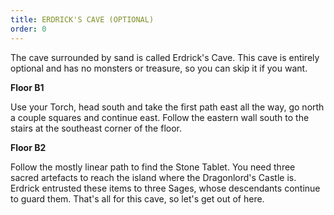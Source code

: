 ```yaml
---
title: ERDRICK'S CAVE (OPTIONAL)
order: 0
---
```





The cave surrounded by sand is called Erdrick's Cave. This cave is entirely
optional and has no monsters or treasure, so you can skip it if you want.



**Floor B1**



Use your Torch, head south and take the first path east all the way,
go north a couple squares and continue east. Follow the eastern wall south to
the stairs at the southeast corner of the floor.



**Floor B2**



Follow the mostly linear path to find the Stone Tablet. You need three sacred
artefacts to reach the island where the Dragonlord's Castle is. Erdrick
entrusted these items to three Sages, whose descendants continue to guard them.
That's all for this cave, so let's get out of here.



